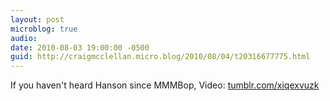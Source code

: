```yaml
---
layout: post
microblog: true
audio: 
date: 2010-08-03 19:00:00 -0500
guid: http://craigmcclellan.micro.blog/2010/08/04/t20316677775.html
---
```

If you haven't heard Hanson since MMMBop, Video:  [tumblr.com/xiqexvuzk](http://tumblr.com/xiqexvuzk)
